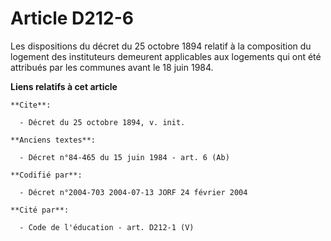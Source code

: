 # Article D212-6

Les dispositions du décret du 25 octobre 1894 relatif à la composition du logement des instituteurs demeurent applicables aux
logements qui ont été attribués par les communes avant le 18 juin 1984.

**Liens relatifs à cet article**

	**Cite**:

	  - Décret du 25 octobre 1894, v. init.

	**Anciens textes**:

	  - Décret n°84-465 du 15 juin 1984 - art. 6 (Ab)

	**Codifié par**:

	  - Décret n°2004-703 2004-07-13 JORF 24 février 2004

	**Cité par**:

	  - Code de l'éducation - art. D212-1 (V)
